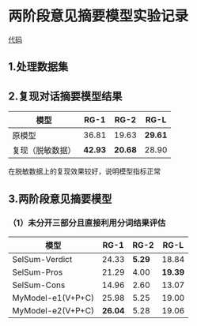 # 两阶段意见摘要模型实验记录
[代码]()
## 1.处理数据集
## 2.复现对话摘要模型结果
模型  | RG-1 | RG-2 |RG-L
---- | ----- | ----- | -----
原模型  | 36.81 | 19.63 | **29.61**
复现（脱敏数据）| **42.93** | **20.68** | 28.90

在脱敏数据上的复现效果较好，说明模型指标正常
## 3.两阶段意见摘要模型
### （1）未分开三部分且直接利用分词结果评估
模型  | RG-1 | RG-2 |RG-L
---- | ----- | ----- | -----
SelSum-Verdict  | 24.33 | **5.29** | 18.84
SelSum-Pros | 21.29 | 4.00 | **19.39**
SelSum-Cons | 14.96 | 2.60 | 13.07
MyModel-e1(V+P+C) | 25.98 | 5.25 | 19.00
MyModel-e2(V+P+C) | **26.04** | 5.28 | 19.06


